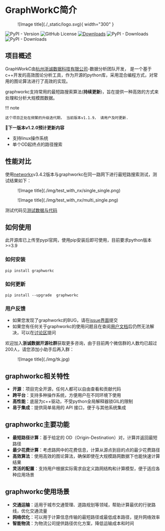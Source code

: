 
[杭州浙诚数据科技有限公司]: https://www.zhechengdata.com/

# GraphWorkC简介

<figure markdown="span" align="left">
  ![Image title](./_static/logo.svg){ width="300" }
</figure>

![PyPI - Version](https://img.shields.io/pypi/v/graphworkc)
![GitHub License](https://img.shields.io/github/license/ZheChengData/graphworkc)
[![Downloads](https://static.pepy.tech/badge/graphworkc)](https://pepy.tech/project/graphworkc)
![PyPI - Downloads](https://img.shields.io/pypi/dm/graphworkc)
![PyPI - Downloads](https://img.shields.io/pypi/dw/graphworkc)

## 项目概述

GraphWorkC由[杭州浙诚数据科技有限公司]-数据分析团队开发， 是一个基于c++开发的高效图论分析工具，作为开源的python库，采用混合编程方式，对常用的图论算法进行了高效的实现。

graphworkc支持常用的最短路搜索算法(**持续更新**)，旨在提供一种高效的方式来处理和分析大规模图数据。

!!! note 
    
    这个项目正处在频繁的升级迭代期， 当前版本v1.1.9， 请用户及时更新.


**💬下一版本v1.2.0预计更新内容**

- 支持linux操作系统
- 单个OD起终点的路径搜索

## 性能对比

使用[networkx](https://github.com/networkx/networkx)v3.4.2版本与graphworkc在同一路网下进行最短路搜索测试，测试结果如下：


<figure markdown="span">
  ![Image title](./img/test_with_nx/single_single.png)
</figure>

<figure markdown="span">
  ![Image title](./img/test_with_nx/multi_single.png)
</figure>

测试代码见[测试数据与代码](https://github.com/ZheChengData/graphworkc/tree/main/test)


## 如何使用

此开源库已上传至pypi官网，使用pip安装后即可使用，目前要求python版本>=3.9

### 如何安装
```
pip install graphworkc
```

### 如何更新
```
pip install --upgrade  graphworkc
```

### 用户反馈

- 如果您发现了graphworkc的BUG，请在[issue界面](https://github.com/ZheChengData/graphworkc/issues)提交
- 如果您有任何关于graphworkc的使用问题且在查阅[用户文档](https://zhechengdata.github.io/graphworkc/)后仍然无法解决，可以在[讨论区](https://github.com/ZheChengData/graphworkc/discussions)提问

欢迎加入**浙诚数据开源社群**获取更多咨询，由于目前两个微信群的人数均已超过200人，请您添加小助手后再入群：

<figure markdown="span">
  ![Image title](./img/tk.jpg)
</figure>

## graphworkc相关特性

- **开源**：项目完全开源，任何人都可以自由查看和贡献代码
- **跨平台**：支持多种操作系统，方便用户在不同环境下使用
- **高性能**：底层为c++驱动，不受python全局解释器锁GIL的限制
- **易于集成**：提供简单易用的 API 接口，便于与其他系统集成


## graphworkc主要功能

- **最短路径计算**：基于给定的 OD（Origin-Destination）对，计算并返回最短路径
- **最少花费计算**：考虑路网中的花费信息，计算从源点到目的点的最少花费路径
- **高效算法**：使用高效的图论算法，确保即使在大规模路网数据下也能快速计算结果
- **灵活的配置**：支持用户根据实际需求自定义路网结构和计算模型，便于适应各种应用场景

## graphworkc使用场景

- **交通运输**：适用于城市交通管理、道路规划等领域，帮助计算最优的行驶路线，优化交通流量
- **网络优化**：可以用于计算信息传输的最短路径或最低成本路径，提升网络效率
- **智能物流**：为物流公司提供路径优化方案，降低运输成本和时间

